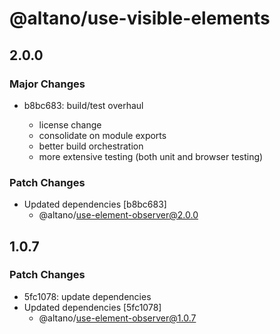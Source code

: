 # @altano/use-visible-elements

## 2.0.0

### Major Changes

- b8bc683: build/test overhaul

  - license change
  - consolidate on module exports
  - better build orchestration
  - more extensive testing (both unit and browser testing)

### Patch Changes

- Updated dependencies [b8bc683]
  - @altano/use-element-observer@2.0.0

## 1.0.7

### Patch Changes

- 5fc1078: update dependencies
- Updated dependencies [5fc1078]
  - @altano/use-element-observer@1.0.7
